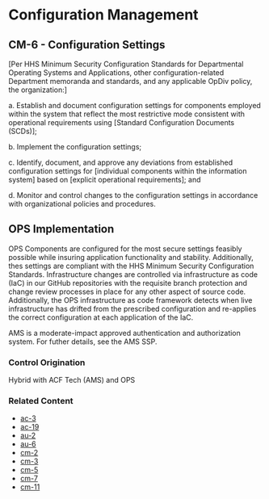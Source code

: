 # Configuration Management
## CM-6 - Configuration Settings

[Per HHS Minimum Security Configuration Standards for Departmental Operating Systems and Applications, other configuration-related Department memoranda and standards, and any applicable OpDiv policy, the organization:]

a. Establish and document configuration settings for components employed within the system that reflect the most restrictive mode consistent with operational requirements using [Standard Configuration Documents (SCDs)];

b. Implement the configuration settings;

c. Identify, document, and approve any deviations from established configuration settings for [individual components within the information system] based on [explicit operational requirements]; and

d. Monitor and control changes to the configuration settings in accordance with organizational policies and procedures.

## OPS Implementation

OPS Components are configured for the most secure settings feasibly possible while insuring application functionality and stability. Additionally, thes settings are compliant with the HHS Minimum Security Configuration Standards. Infrastructure changes are controlled via infrastructure as code (IaC) in our GitHub repositories with the requisite branch protection and change review processes in place for any other aspect of source code. Additionally, the OPS infrastructure as code framework detects when live infrastructure has drifted from the prescribed configuration and re-applies the correct configuration at each application of the IaC.

AMS is a moderate-impact approved authentication and authorization system. For futher details, see the AMS SSP.

### Control Origination

Hybrid with ACF Tech (AMS) and OPS

### Related Content

* [ac-3](../ac-03/index.md)
* [ac-19](../ac-19/index.md)
* [au-2](../au-02/index.md)
* [au-6](../au-06/index.md)
* [cm-2](../cm-02/index.md)
* [cm-3](../cm-03/index.md)
* [cm-5](../cm-05/index.md)
* [cm-7](../cm-07/index.md)
* [cm-11](../cm-11/index.md)
